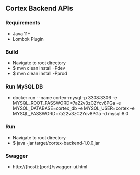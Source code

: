 Cortex Backend APIs
-------------------

### Requirements

- Java 11+
- Lombok Plugin

### Build

- Navigate to root directory
- $ mvn clean install -Pdev 
- $ mvn clean install -Pprod

### Run MySQL DB

- docker run --name cortex-mysql -p 3308:3306 -e MYSQL_ROOT_PASSWORD=7a22v3zC2Ycv8PGa -e MYSQL_DATABASE=cortex_db -e MYSQL_USER=cortex -e MYSQL_PASSWORD=7a22v3zC2Ycv8PGa -d mysql:8.0

### Run

- Navigate to root directory
- $ java -jar target/cortex-backend-1.0.0.jar

### Swagger

- http://{host}:{port}/swagger-ui.html
